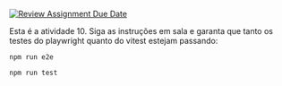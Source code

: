 [![Review Assignment Due Date](https://classroom.github.com/assets/deadline-readme-button-24ddc0f5d75046c5622901739e7c5dd533143b0c8e959d652212380cedb1ea36.svg)](https://classroom.github.com/a/QNvLEiPJ)

Esta é a atividade 10. Siga as instruções em sala e garanta que tanto os testes do playwright quanto do vitest estejam passando:

`npm run e2e`

`npm run test`
